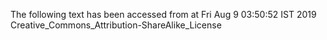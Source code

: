 The following text has been accessed from at Fri Aug 9 03:50:52 IST 2019
Creative_Commons_Attribution-ShareAlike_License
